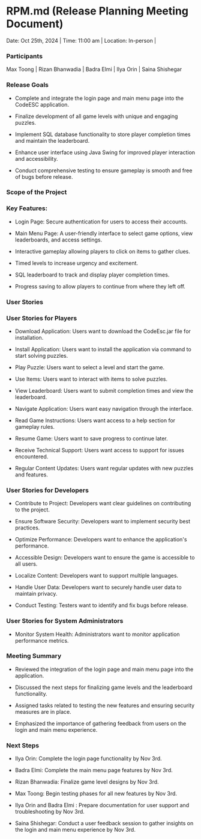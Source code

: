 # **RPM.md (Release Planning Meeting Document)**

Date: Oct 25th, 2024 |
Time: 11:00 am |
Location: In-person |


### Participants

Max Toong |
Rizan Bhanwadia |
Badra Elmi |
Ilya Orin |
Saina Shishegar


### Release Goals

* Complete and integrate the login page and main menu page into the CodeESC application.

* Finalize development of all game levels with unique and engaging puzzles.

* Implement SQL database functionality to store player completion times and maintain the leaderboard.

* Enhance user interface using Java Swing for improved player interaction and accessibility.

* Conduct comprehensive testing to ensure gameplay is smooth and free of bugs before release.


### Scope of the Project
### Key Features:
* Login Page: Secure authentication for users to access their accounts.

* Main Menu Page: A user-friendly interface to select game options, view leaderboards, and access settings.

* Interactive gameplay allowing players to click on items to gather clues.

* Timed levels to increase urgency and excitement.

* SQL leaderboard to track and display player completion times.

* Progress saving to allow players to continue from where they left off.


### User Stories
### User Stories for Players
* Download Application: Users want to download the CodeEsc.jar file for installation.

* Install Application: Users want to install the application via command to start solving puzzles.

* Play Puzzle: Users want to select a level and start the game.

* Use Items: Users want to interact with items to solve puzzles.

* View Leaderboard: Users want to submit completion times and view the leaderboard.

* Navigate Application: Users want easy navigation through the interface.

* Read Game Instructions: Users want access to a help section for gameplay rules.

* Resume Game: Users want to save progress to continue later.

* Receive Technical Support: Users want access to support for issues encountered.

* Regular Content Updates: Users want regular updates with new puzzles and features.


### User Stories for Developers
* Contribute to Project: Developers want clear guidelines on contributing to the project.

* Ensure Software Security: Developers want to implement security best practices.

* Optimize Performance: Developers want to enhance the application's performance.

* Accessible Design: Developers want to ensure the game is accessible to all users.

* Localize Content: Developers want to support multiple languages.

* Handle User Data: Developers want to securely handle user data to maintain privacy.

* Conduct Testing: Testers want to identify and fix bugs before release.


### User Stories for System Administrators
* Monitor System Health: Administrators want to monitor application performance metrics.


### Meeting Summary
* Reviewed the integration of the login page and main menu page into the application.

* Discussed the next steps for finalizing game levels and the leaderboard functionality.

* Assigned tasks related to testing the new features and ensuring security measures are in place.

* Emphasized the importance of gathering feedback from users on the login and main menu experience.


### Next Steps
* Ilya Orin: Complete the login page functionality by Nov 3rd.

* Badra Elmi: Complete the main menu page features by Nov 3rd.

* Rizan Bhanwadia: Finalize game level designs by Nov 3rd.

* Max Toong: Begin testing phases for all new features by Nov 3rd.

* Ilya Orin and Badra Elmi : Prepare documentation for user support and troubleshooting by Nov 3rd.

* Saina Shishegar: Conduct a user feedback session to gather insights on the login and main menu experience by Nov 3rd.
